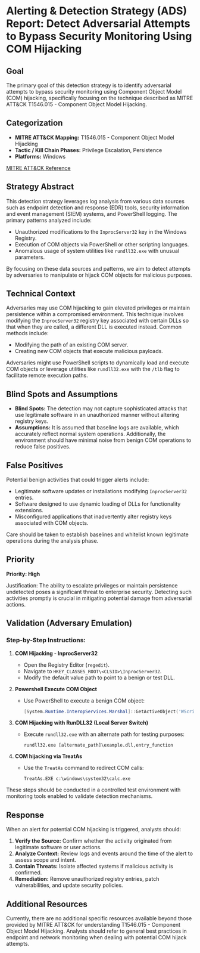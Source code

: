 # Alerting & Detection Strategy (ADS) Report: Detect Adversarial Attempts to Bypass Security Monitoring Using COM Hijacking

## Goal
The primary goal of this detection strategy is to identify adversarial attempts to bypass security monitoring using Component Object Model (COM) hijacking, specifically focusing on the technique described as MITRE ATT&CK T1546.015 - Component Object Model Hijacking.

## Categorization
- **MITRE ATT&CK Mapping:** T1546.015 - Component Object Model Hijacking
- **Tactic / Kill Chain Phases:** Privilege Escalation, Persistence
- **Platforms:** Windows

[MITRE ATT&CK Reference](https://attack.mitre.org/techniques/T1546/015)

## Strategy Abstract
This detection strategy leverages log analysis from various data sources such as endpoint detection and response (EDR) tools, security information and event management (SIEM) systems, and PowerShell logging. The primary patterns analyzed include:

- Unauthorized modifications to the `InprocServer32` key in the Windows Registry.
- Execution of COM objects via PowerShell or other scripting languages.
- Anomalous usage of system utilities like `rundll32.exe` with unusual parameters.

By focusing on these data sources and patterns, we aim to detect attempts by adversaries to manipulate or hijack COM objects for malicious purposes.

## Technical Context
Adversaries may use COM hijacking to gain elevated privileges or maintain persistence within a compromised environment. This technique involves modifying the `InprocServer32` registry key associated with certain DLLs so that when they are called, a different DLL is executed instead. Common methods include:

- Modifying the path of an existing COM server.
- Creating new COM objects that execute malicious payloads.

Adversaries might use PowerShell scripts to dynamically load and execute COM objects or leverage utilities like `rundll32.exe` with the `/tlb` flag to facilitate remote execution paths.

## Blind Spots and Assumptions
- **Blind Spots:** The detection may not capture sophisticated attacks that use legitimate software in an unauthorized manner without altering registry keys.
- **Assumptions:** It is assumed that baseline logs are available, which accurately reflect normal system operations. Additionally, the environment should have minimal noise from benign COM operations to reduce false positives.

## False Positives
Potential benign activities that could trigger alerts include:

- Legitimate software updates or installations modifying `InprocServer32` entries.
- Software designed to use dynamic loading of DLLs for functionality extensions.
- Misconfigured applications that inadvertently alter registry keys associated with COM objects.

Care should be taken to establish baselines and whitelist known legitimate operations during the analysis phase.

## Priority
**Priority: High**

Justification: The ability to escalate privileges or maintain persistence undetected poses a significant threat to enterprise security. Detecting such activities promptly is crucial in mitigating potential damage from adversarial actions.

## Validation (Adversary Emulation)
### Step-by-Step Instructions:
1. **COM Hijacking - InprocServer32**
   - Open the Registry Editor (`regedit`).
   - Navigate to `HKEY_CLASSES_ROOT\<CLSID>\InprocServer32`.
   - Modify the default value path to point to a benign or test DLL.

2. **Powershell Execute COM Object**
   - Use PowerShell to execute a benign COM object:
     ```powershell
     [System.Runtime.InteropServices.Marshal]::GetActiveObject('WScript.Shell').Run("calc.exe")
     ```

3. **COM Hijacking with RunDLL32 (Local Server Switch)**
   - Execute `rundll32.exe` with an alternate path for testing purposes:
     ```
     rundll32.exe [alternate_path]\example.dll,entry_function
     ```

4. **COM hijacking via TreatAs**
   - Use the `TreatAs` command to redirect COM calls:
     ```
     TreatAs.EXE c:\windows\system32\calc.exe
     ```

These steps should be conducted in a controlled test environment with monitoring tools enabled to validate detection mechanisms.

## Response
When an alert for potential COM hijacking is triggered, analysts should:

1. **Verify the Source:** Confirm whether the activity originated from legitimate software or user actions.
2. **Analyze Context:** Review logs and events around the time of the alert to assess scope and intent.
3. **Contain Threats:** Isolate affected systems if malicious activity is confirmed.
4. **Remediation:** Remove unauthorized registry entries, patch vulnerabilities, and update security policies.

## Additional Resources
Currently, there are no additional specific resources available beyond those provided by MITRE ATT&CK for understanding T1546.015 - Component Object Model Hijacking. Analysts should refer to general best practices in endpoint and network monitoring when dealing with potential COM hijack attempts.